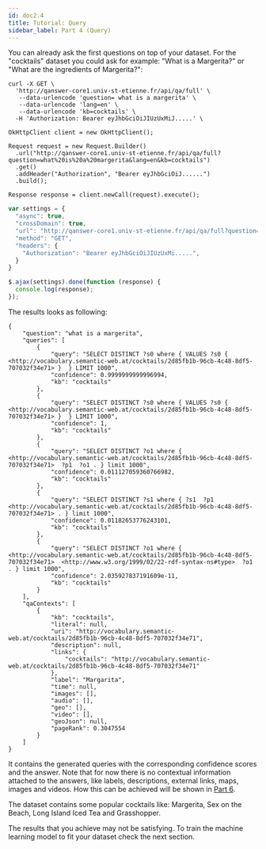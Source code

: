 ```yaml
---
id: doc2.4
title: Tutorial: Query
sidebar_label: Part 4 (Query)
---
```


You can already ask the first questions on top of your dataset. For the "cocktails" dataset you could ask for example: "What is a Margerita?" or "What are the ingredients of Margerita?":

<!--DOCUSAURUS_CODE_TABS-->
<!--cURL-->
```
curl -X GET \
  'http://qanswer-core1.univ-st-etienne.fr/api/qa/full' \
   --data-urlencode 'question= what is a margerita' \
   --data-urlencode 'lang=en' \
   --data-urlencode 'kb=cocktails' \
  -H 'Authorization: Bearer eyJhbGciOiJIUzUxMiJ.....' \
```
<!--Java-->
```
OkHttpClient client = new OkHttpClient();

Request request = new Request.Builder()
  .url("http://qanswer-core1.univ-st-etienne.fr/api/qa/full?question=what%20is%20a%20margerita&lang=en&kb=cocktails")
  .get()
  .addHeader("Authorization", "Bearer eyJhbGciOiJ......")
  .build();

Response response = client.newCall(request).execute();
```
<!--JavaScript-->
```js
var settings = {
  "async": true,
  "crossDomain": true,
  "url": "http://qanswer-core1.univ-st-etienne.fr/api/qa/full?question=what%20is%20a%20margerita&lang=en&kb=cocktails",
  "method": "GET",
  "headers": {
    "Authorization": "Bearer eyJhbGciOiJIUzUxMi.....",
  }
}

$.ajax(settings).done(function (response) {
  console.log(response);
});
```
<!--END_DOCUSAURUS_CODE_TABS-->

The results looks as following:

```
{
    "question": "what is a margerita",
    "queries": [
        {
            "query": "SELECT DISTINCT ?s0 where { VALUES ?s0 { <http://vocabulary.semantic-web.at/cocktails/2d85fb1b-96cb-4c48-8df5-707032f34e71> }  } LIMIT 1000",
            "confidence": 0.9999999999996994,
            "kb": "cocktails"
        },
        {
            "query": "SELECT DISTINCT ?s0 where { VALUES ?s0 { <http://vocabulary.semantic-web.at/cocktails/2d85fb1b-96cb-4c48-8df5-707032f34e71> }  } LIMIT 1000",
            "confidence": 1,
            "kb": "cocktails"
        },
        {
            "query": "SELECT DISTINCT ?o1 where { <http://vocabulary.semantic-web.at/cocktails/2d85fb1b-96cb-4c48-8df5-707032f34e71>  ?p1  ?o1 . } limit 1000",
            "confidence": 0.011127059360766982,
            "kb": "cocktails"
        },
        {
            "query": "SELECT DISTINCT ?s1 where { ?s1  ?p1  <http://vocabulary.semantic-web.at/cocktails/2d85fb1b-96cb-4c48-8df5-707032f34e71> . } limit 1000",
            "confidence": 0.01182653776243101,
            "kb": "cocktails"
        },
        {
            "query": "SELECT DISTINCT ?o1 where { <http://vocabulary.semantic-web.at/cocktails/2d85fb1b-96cb-4c48-8df5-707032f34e71>  <http://www.w3.org/1999/02/22-rdf-syntax-ns#type>  ?o1 . } limit 1000",
            "confidence": 2.035927837191609e-11,
            "kb": "cocktails"
        }
    ],
    "qaContexts": [
        {
            "kb": "cocktails",
            "literal": null,
            "uri": "http://vocabulary.semantic-web.at/cocktails/2d85fb1b-96cb-4c48-8df5-707032f34e71",
            "description": null,
            "links": {
                "cocktails": "http://vocabulary.semantic-web.at/cocktails/2d85fb1b-96cb-4c48-8df5-707032f34e71"
            },
            "label": "Margarita",
            "time": null,
            "images": [],
            "audio": [],
            "geo": [],
            "video": [],
            "geoJson": null,
            "pageRank": 0.3047554
        }
    ]
}
```


It contains the generated queries with the corresponding confidence scores and the answer. Note that for now there is no contextual information attached to the answers, like labels, descriptions, external links, maps, images and videos. How this can be achieved
will be shown in [Part 6](/docs/doc2.6).

The dataset contains some popular cocktails like: Margerita, Sex on the Beach, Long Island Iced Tea and Grasshopper.

The results that you achieve may not be satisfying. To train the machine learning model to fit your dataset check the next section.
